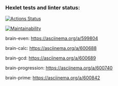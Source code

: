 ### Hexlet tests and linter status:
[![Actions Status](https://github.com/callmemaruska/frontend-project-44/workflows/hexlet-check/badge.svg)](https://github.com/callmemaruska/frontend-project-44/actions)

[![Maintainability](https://api.codeclimate.com/v1/badges/231a8f552b3eaa1c79c7/maintainability)](https://codeclimate.com/github/callmemaruska/frontend-project-44/maintainability)

brain-even: https://asciinema.org/a/599804

brain-calc: https://asciinema.org/a/600688

brain-gcd: https://asciinema.org/a/600689

brain-progression: https://asciinema.org/a/600740

brain-prime: https://asciinema.org/a/600842